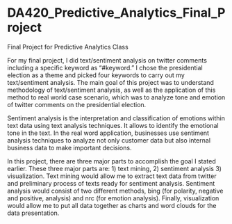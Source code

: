 # DA420_Predictive_Analytics_Final_Project
Final Project for Predictive Analytics Class

For my final project, I did text/sentiment analysis on twitter comments including a specific keyword as “#keyword.” I chose the presidential election as a theme and picked four keywords to carry out my text/sentiment analysis. The main goal of this project was to understand methodology of text/sentiment analysis, as well as the application of this method to real world case scenario, which was to analyze tone and emotion of twitter comments on the presidential election.  
 
Sentiment analysis is the interpretation and classification of emotions within text data using text analysis techniques. It allows to identify the emotional tone in the text. In the real word application, businesses use sentiment analysis techniques to analyze not only customer data but also internal business data to make important decisions.

In this project, there are three major parts to accomplish the goal I stated earlier. These three major parts are: 1) text mining, 2) sentiment analysis 3) visualization. Text mining would allow me to extract text data from twitter and preliminary process of texts ready for sentiment analysis.  Sentiment analysis would consist of two different methods, bing (for polarity, negative and positive, analysis) and nrc (for emotion analysis). Finally, visualization would allow me to put all data together as charts and word clouds for the data presentation.

